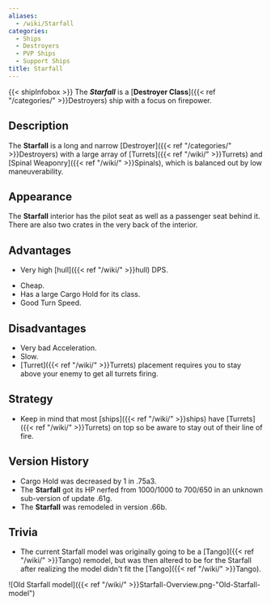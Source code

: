 ```yaml
---
aliases:
  - /wiki/Starfall
categories:
  - Ships
  - Destroyers
  - PVP Ships
  - Support Ships
title: Starfall
---
```


{{< shipInfobox >}} The **_Starfall_** is a [**Destroyer Class**]({{< ref "/categories/" >}}Destroyers) ship with a focus on firepower.

## Description

The **Starfall** is a long and narrow [Destroyer]({{< ref "/categories/" >}}Destroyers) with a large array of [Turrets]({{< ref "/wiki/" >}}Turrets) and [Spinal Weaponry]({{< ref "/wiki/" >}}Spinals), which is balanced out by low maneuverability.

## Appearance

The **Starfall** interior has the pilot seat as well as a passenger seat behind it. There are also two crates in the very back of the interior.

## Advantages

- Very high [hull]({{< ref "/wiki/" >}}hull) DPS.

<!-- -->

- Cheap.
- Has a large Cargo Hold for its class.
- Good Turn Speed.

## Disadvantages

- Very bad Acceleration.
- Slow.
- [Turret]({{< ref "/wiki/" >}}Turrets) placement requires you to stay above your enemy to get all turrets firing.

## Strategy

- Keep in mind that most [ships]({{< ref "/wiki/" >}}ships) have [Turrets]({{< ref "/wiki/" >}}Turrets) on top so be aware to stay out of their line of fire.

## Version History

- Cargo Hold was decreased by 1 in .75a3.
- The **Starfall** got its HP nerfed from 1000/1000 to 700/650 in an unknown sub-version of update .61g.
- The **Starfall** was remodeled in version .66b.

## Trivia

- The current Starfall model was originally going to be a [Tango]({{< ref "/wiki/" >}}Tango) remodel, but was then altered to be for the Starfall after realizing the model didn't fit the [Tango]({{< ref "/wiki/" >}}Tango).

![Old Starfall model]({{< ref "/wiki/" >}}Starfall-Overview.png-"Old-Starfall-model")
